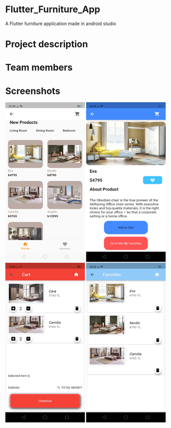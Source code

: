 # Flutter_Furniture_App
A Flutter furniture application made in android studio


# Project description



# Team members




# Screenshots
<img src="Screenshots/mainPage.jpg" width= 250 height=500>
<img src="Screenshots/detailedPage.jpg" width= 250 height=500>
<img src="Screenshots/cart.jpg" width= 250 height=500>
<img src="Screenshots/favorite.jpg" width= 250 height=500>
